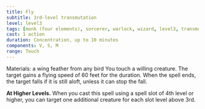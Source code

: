 ```yaml
---
title: Fly
subtitle: 3rd-level transmutation
level: level3
tags: [monk (four elements), sorcerer, warlock, wizard, level3, transmutation]
cast: 1 action
duration: Concentration, up to 10 minutes
components: V, S, M
range: Touch
---
```

Materials: a wing feather from any bird
You touch a willing creature. The target gains a flying speed of 60 feet for the duration. When the spell ends, the target falls if it is still aloft, unless it can stop the fall.

**At Higher Levels.** When you cast this spell using a spell slot of 4th level or higher, you can target one additional creature for each slot level above 3rd.